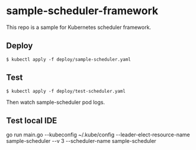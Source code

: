 # sample-scheduler-framework

This repo is a sample for Kubernetes scheduler framework.

## Deploy

```shell
$ kubectl apply -f deploy/sample-scheduler.yaml
```

## Test
```shell
$ kubectl apply -f deploy/test-scheduler.yaml
```

Then watch sample-scheduler pod logs.

## Test local IDE
go run main.go --kubeconfig ~/.kube/config --leader-elect-resource-name sample-scheduler --v 3 --scheduler-name sample-scheduler